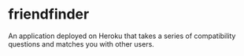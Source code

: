 # friendfinder
An application deployed on Heroku that takes a series of compatibility questions and matches you with other users.
